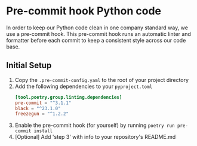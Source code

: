 # Pre-commit hook Python code
In order to keep our Python code clean in one company standard way, we use a pre-commit hook. This pre-commit hook runs an automatic linter and formatter before each commit to keep a consistent style across our code base.

## Initial Setup
1. Copy the `.pre-commit-config.yaml` to the root of your project directory
2. Add the following dependencies to your `pyproject.toml`
    ```toml
    [tool.poetry.group.linting.dependencies]
    pre-commit = "^3.1.1"
    black = "^23.1.0"
    freezegun = "^1.2.2"
    ```
3. Enable the pre-commit hook (for yourself) by running `poetry run pre-commit install`
4. [Optional] Add 'step 3' with info to your repository's README.md